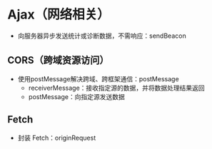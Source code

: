 # Ajax（网络相关）
- 向服务器异步发送统计或诊断数据，不需响应：sendBeacon

## CORS（跨域资源访问）
- 使用postMessage解决跨域、跨框架通信：postMessage
	- receiverMessage：接收指定源的数据，并将数据处理结果返回
	- postMessage：向指定源发送数据

## Fetch
- 封装 Fetch：originRequest
